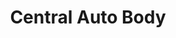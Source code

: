 ---
title: "Central Auto Body"
url: /portland/central-auto-body-south-macadam-avenue/
shop: Autowerkstatt
---